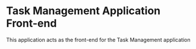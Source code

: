 # Task Management Application Front-end

This application acts as the front-end for the Task Management application 
